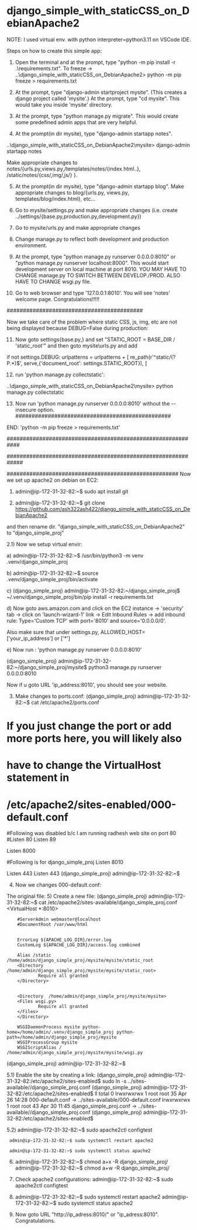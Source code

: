 # django_simple_with_staticCSS_on_DebianApache2
 
NOTE: I used virtual env. with python interpreter=python3.11 on VSCode IDE.

Steps on how to create this simple app:
1) Open  the terminal and at the prompt, type "python -m pip install -r .\requirements.txt".
 To freeze -> ..\django_simple_with_staticCSS_on_DebianApache2> python -m pip freeze > requirements.txt

2) At the prompt, type "django-admin startproject mysite". (This creates a django project called 'mysite'.) At the prompt, type "cd mysite". This would take you inside 'mysite' directory.

3) At the prompt, type "python manage.py migrate". This would create some predefined admin apps that are very helpful.

4) At the prompt(in dir mysite), type "django-admin startapp notes".

..\django_simple_with_staticCSS_on_DebianApache2\mysite> django-admin startapp notes

 Make appropriate changes to notes/{urls.py,views.py,/templates/notes/{index.html..}, /static/notes/{css/,img/,js/} }. 

5) At the prompt(in dir mysite), type "django-admin startapp blog".
    Make appropriate changes to blog/{urls.py, views.py, templates/blog/index.html}, etc...

6)  Go to mysite/settings.py and make appropriate changes (i.e. create ../settings/{base.py,production.py,development.py})

7)  Go to mysite/urls.py and make appropriate changes

8) Change manage.py to reflect both development and production environment.

9)  At the prompt, type "python manage.py runserver 0.0.0.0:8010" or "python manage.py runserver localhost:8000". This would start development server on local machine at port 8010. YOU MAY HAVE TO CHANGE manage.py TO SWITCH BETWEEN DEVELOP./PROD. ALSO HAVE TO
  CHANGE wsgi.py file.
 
10) Go to web browser and type '127.0.0.1:8010'. You will see 'notes' welcome page. Congratulations!!!!!

##########################################

Now we take care of the problem where static CSS, js, img, etc are not being displayed because DEBUG=False during production:

11) Now goto settings\{base.py,} and set "STATIC_ROOT = BASE_DIR / 'static_root'" and then goto mysite\urls.py and add

if not settings.DEBUG:
  urlpatterns = urlpatterns + [
    re_path(r'^static/(?P<path>.*)$', serve,{'document_root': settings.STATIC_ROOT}),
  ]


12) run 'python manage.py collectstatic':

..\django_simple_with_staticCSS_on_DebianApache2\mysite> python manage.py collectstatic

13) Now run 'python manage.py runserver 0.0.0.0:8010'  without the --insecure option.
################################################

END: 'python -m pip freeze > requirements.txt'

############################################################

#############################################################

#####################################################
Now we set up apache2 on debian on EC2:

1) admin@ip-172-31-32-82:~$ sudo apt install git
   
2) admin@ip-172-31-32-82:~$ git clone https://github.com/ash322ash422/django_simple_with_staticCSS_on_DebianApache2
  
 and then rename dir. "django_simple_with_staticCSS_on_DebianApache2" to "django_simple_proj"

2.1) Now we setup virtual envir:

a) admin@ip-172-31-32-82:~$ /usr/bin/python3 -m venv .venv/django_simple_proj

b) admin@ip-172-31-32-82:~$ source .venv/django_simple_proj/bin/activate

c) (django_simple_proj) admin@ip-172-31-32-82:~/django_simple_proj$ ~/.venv/django_simple_proj/bin/pip install -r requirements.txt

d) Now goto aws.amazon.com and click on the EC2 instance -> 'security' tab -> click on 'launch-wizard-1' link -> Edit Inbound Rules -> add inbound rule: Type='Custom TCP' with port='8010' 
   and source='0.0.0.0/0'. 
   
   Also make sure that under settings.py, ALLOWED_HOST=['your_ip_address'] or ['*']

e) Now run : 'python manage.py runserver 0.0.0.0:8010'

(django_simple_proj) admin@ip-172-31-32-82:~/django_simple_proj/mysite$ python3 manage.py runserver 0.0.0.0:8010

Now if u goto URL 'ip_address:8010', you should see your website.

3) Make changes to ports.conf:
(django_simple_proj) admin@ip-172-31-32-82:~$ cat /etc/apache2/ports.conf
# If you just change the port or add more ports here, you will likely also
# have to change the VirtualHost statement in
# /etc/apache2/sites-enabled/000-default.conf

#Following was disabled b/c I am running radhesh web site on port 80
#Listen 80
Listen 89

Listen 8000

#Following is for django_simple_proj
Listen 8010

<IfModule ssl_module>
        Listen 443
</IfModule>

<IfModule mod_gnutls.c>
        Listen 443
</IfModule>
(django_simple_proj) admin@ip-172-31-32-82:~$

4) Now we changes 000-default.conf:

The original file:
5) Create a new file:
 (django_simple_proj) admin@ip-172-31-32-82:~$ cat /etc/apache2/sites-available/django_simple_proj.conf                                                   <VirtualHost *:8010>

        #ServerAdmin webmaster@localhost
        #DocumentRoot /var/www/html


        ErrorLog ${APACHE_LOG_DIR}/error.log
        CustomLog ${APACHE_LOG_DIR}/access.log combined

        Alias /static /home/admin/django_simple_proj/mysite/mysite/static_root
        <Directory /home/admin/django_simple_proj/mysite/mysite/static_root>
                Require all granted
        </Directory>


        <Directory  /home/admin/django_simple_proj/mysite/mysite>
        <Files wsgi.py>
                Require all granted
        </Files>
        </Directory>

        WSGIDaemonProcess mysite python-home=/home/admin/.venv/django_simple_proj python-path=/home/admin/django_simple_proj/mysite
        WSGIProcessGroup mysite
        WSGIScriptAlias / /home/admin/django_simple_proj/mysite/mysite/wsgi.py


</VirtualHost>
(django_simple_proj) admin@ip-172-31-32-82:~$

5.1) Enable the site by creating a link:
(django_simple_proj) admin@ip-172-31-32-82:/etc/apache2/sites-enabled$ sudo ln -s ../sites-available//django_simple_proj.conf
(django_simple_proj) admin@ip-172-31-32-82:/etc/apache2/sites-enabled$ ll
total 0
lrwxrwxrwx 1 root root 35 Apr 26 14:28 000-default.conf -> ../sites-available/000-default.conf
lrwxrwxrwx 1 root root 43 Apr 30 11:45 django_simple_proj.conf -> ../sites-available//django_simple_proj.conf
(django_simple_proj) admin@ip-172-31-32-82:/etc/apache2/sites-enabled$

5.2) admin@ip-172-31-32-82:~$ sudo apache2ctl configtest
     
     admin@ip-172-31-32-82:~$ sudo systemctl restart apache2

     admin@ip-172-31-32-82:~$ sudo systemctl status apache2


6) admin@ip-172-31-32-82:~$ chmod a+x -R django_simple_proj/
   admin@ip-172-31-32-82:~$ chmod a+w -R django_simple_proj/

7) Check apache2 configurations:
   admin@ip-172-31-32-82:~$ sudo apache2ctl configtest

8) admin@ip-172-31-32-82:~$ sudo systemctl restart apache2
   admin@ip-172-31-32-82:~$ sudo systemctl status apache2

9) Now goto URL "http://ip_adress:8010/" or "ip_adress:8010". Congratulations.